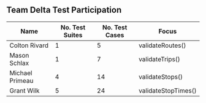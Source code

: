 ## Team Delta Test Participation

| Name            | No. Test Suites | No. Test Cases | Focus               |
|-----------------|-----------------|----------------|---------------------|
| Colton Rivard   | 1               | 5              | validateRoutes()    |
| Mason Schlax    | 1               | 7              | validateTrips()     |
| Michael Primeau | 4               | 14             | validateStops()     |
| Grant Wilk      | 5               | 24             | validateStopTimes() |
